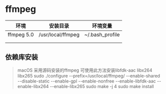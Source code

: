 # ffmpeg

| 环境       | 安装目录          | 环境变量        |
| ---------- | ----------------- | --------------- |
| ffmpeg 5.0 | /usr/local/ffmpeg | ~/.bash_profile |
|            |                   |                 |
|            |                   |                 |

## 依赖库安装

>macOS 采用源码安装的ffmpeg 可使用此方法安装libfdk-aac libx264 libx265
>sudo ./configure --prefix=/usr/local/ffmpeg/ --enable-shared --disable-static --enable-gpl --enable-nonfree --enable-libfdk-aac --enable-libx264 --enable-libx265
>sudo make -j 4
>sudo make install